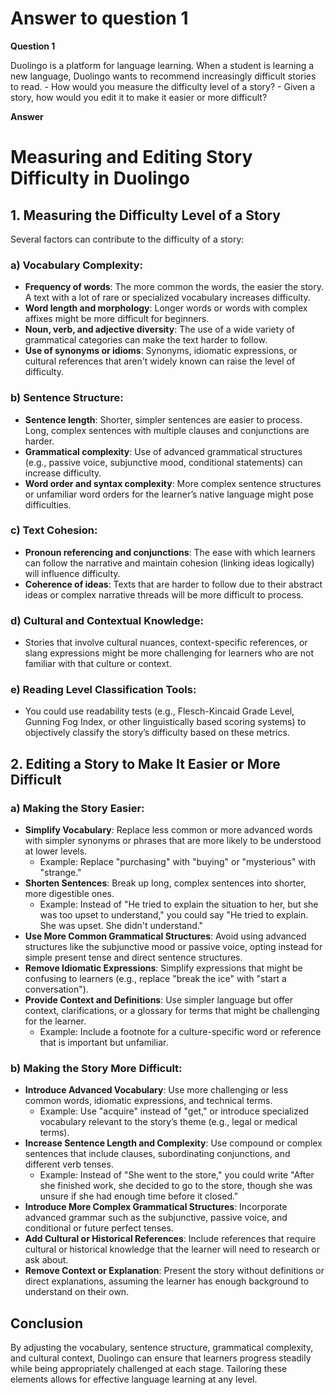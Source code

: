 # Answer to question 1

**Question 1**

Duolingo is a platform for language learning. When a student is learning a new language, Duolingo wants to recommend increasingly difficult stories to read.
	- How would you measure the difficulty level of a story?
	- Given a story, how would you edit it to make it easier or more difficult?

**Answer**

# Measuring and Editing Story Difficulty in Duolingo

## 1. Measuring the Difficulty Level of a Story

Several factors can contribute to the difficulty of a story:

### a) Vocabulary Complexity:
   - **Frequency of words**: The more common the words, the easier the story. A text with a lot of rare or specialized vocabulary increases difficulty.
   - **Word length and morphology**: Longer words or words with complex affixes might be more difficult for beginners.
   - **Noun, verb, and adjective diversity**: The use of a wide variety of grammatical categories can make the text harder to follow.
   - **Use of synonyms or idioms**: Synonyms, idiomatic expressions, or cultural references that aren't widely known can raise the level of difficulty.

### b) Sentence Structure:
   - **Sentence length**: Shorter, simpler sentences are easier to process. Long, complex sentences with multiple clauses and conjunctions are harder.
   - **Grammatical complexity**: Use of advanced grammatical structures (e.g., passive voice, subjunctive mood, conditional statements) can increase difficulty.
   - **Word order and syntax complexity**: More complex sentence structures or unfamiliar word orders for the learner’s native language might pose difficulties.

### c) Text Cohesion:
   - **Pronoun referencing and conjunctions**: The ease with which learners can follow the narrative and maintain cohesion (linking ideas logically) will influence difficulty.
   - **Coherence of ideas**: Texts that are harder to follow due to their abstract ideas or complex narrative threads will be more difficult to process.

### d) Cultural and Contextual Knowledge:
   - Stories that involve cultural nuances, context-specific references, or slang expressions might be more challenging for learners who are not familiar with that culture or context.

### e) Reading Level Classification Tools:
   - You could use readability tests (e.g., Flesch-Kincaid Grade Level, Gunning Fog Index, or other linguistically based scoring systems) to objectively classify the story’s difficulty based on these metrics.

## 2. Editing a Story to Make It Easier or More Difficult

### a) Making the Story Easier:
   - **Simplify Vocabulary**: Replace less common or more advanced words with simpler synonyms or phrases that are more likely to be understood at lower levels.
     - Example: Replace "purchasing" with "buying" or "mysterious" with "strange."
   - **Shorten Sentences**: Break up long, complex sentences into shorter, more digestible ones.
     - Example: Instead of "He tried to explain the situation to her, but she was too upset to understand," you could say "He tried to explain. She was upset. She didn't understand."
   - **Use More Common Grammatical Structures**: Avoid using advanced structures like the subjunctive mood or passive voice, opting instead for simple present tense and direct sentence structures.
   - **Remove Idiomatic Expressions**: Simplify expressions that might be confusing to learners (e.g., replace "break the ice" with "start a conversation").
   - **Provide Context and Definitions**: Use simpler language but offer context, clarifications, or a glossary for terms that might be challenging for the learner.
     - Example: Include a footnote for a culture-specific word or reference that is important but unfamiliar.
   
### b) Making the Story More Difficult:
   - **Introduce Advanced Vocabulary**: Use more challenging or less common words, idiomatic expressions, and technical terms.
     - Example: Use "acquire" instead of "get," or introduce specialized vocabulary relevant to the story’s theme (e.g., legal or medical terms).
   - **Increase Sentence Length and Complexity**: Use compound or complex sentences that include clauses, subordinating conjunctions, and different verb tenses.
     - Example: Instead of "She went to the store," you could write "After she finished work, she decided to go to the store, though she was unsure if she had enough time before it closed."
   - **Introduce More Complex Grammatical Structures**: Incorporate advanced grammar such as the subjunctive, passive voice, and conditional or future perfect tenses.
   - **Add Cultural or Historical References**: Include references that require cultural or historical knowledge that the learner will need to research or ask about.
   - **Remove Context or Explanation**: Present the story without definitions or direct explanations, assuming the learner has enough background to understand on their own.

## Conclusion
By adjusting the vocabulary, sentence structure, grammatical complexity, and cultural context, Duolingo can ensure that learners progress steadily while being appropriately challenged at each stage. Tailoring these elements allows for effective language learning at any level.
